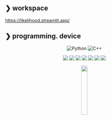 ## ❯ workspace
https://likelihood.streamlit.app/

## ❯ programming. device

<div align="center">

![Python](https://img.shields.io/badge/Python-377bAB?style=flat-square&logo=python&logoColor=white)
![C++](https://img.shields.io/badge/C++-Solutions-blue.svg?style=flat&logo=c%2B%2B)

<img src="https://img.shields.io/static/v1?label=OS&message=mac%20/%20Windows&color=blue&style=flat-square"/> <img src="https://img.shields.io/static/v1?label=Editor&message=VSCode&color=green&style=flat-square"/> <img src="https://img.shields.io/static/v1?label=Browser&message=Chrome%20&color=orange&style=flat-square"/> <img src="https://img.shields.io/static/v1?label=Keyboard&message=vamillo&color=lightgray&style=flat-square"/> <img src="https://img.shields.io/static/v1?label=Display&message=benQ&color=black&style=flat-square"/> <img src="https://img.shields.io/static/v1?label=Mouse&message=G pro X superlight&color=brown&style=flat-square"/> <img src="https://img.shields.io/static/v1?label=Sound&message=sennheiser&color=white&style=flat-square"/>
</div>


<div align="center">
        <img src="https://user-images.githubusercontent.com/49393142/173489505-e23e40eb-0994-4366-96da-e21d3e75fdef.jpg" width="20%">
</div>

